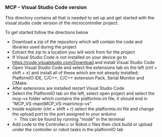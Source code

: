 ### MCP - Visual Studio Code version

This directory contains all that is needed to set up and get started with the visual studio code version of the microcontroller project.

To get started follow the directions below
 - Download a zip of the repository which will contain the code and libraries used during the project
 - Extract the zip to a location you will work from for the project
 - If Visual Studio Code is not installed on your device go to https://code.visualstudio.com/Download and install Visual Studio Code
 - Open Visual Studio Code and select the extensions tab on the left (ctrl + shift + x) and install all of these which are not already installed; PlatformIO IDE, C/C++, C/C++ extension Pack, Serial Monitor and CMake.
 - After extensions are installed restart Visual Studio Code
 - Select the PlatformIO tab on the left, select open project and select the mcp-vs folder which contains the platformio.ini file, it should end in "MCP_VS-main\MCP_VS-main\mcp-vs"
 - Inside explorer (ctrl + shift + r) select the platformio.ini file and change the upload port to the port assigned to your arduino
   - This can be found by running "mode" in the terminal
 - Add code to the Controller.c or Robot.c files then click build or upload under the controller or robot tasks in the platformIO tab
